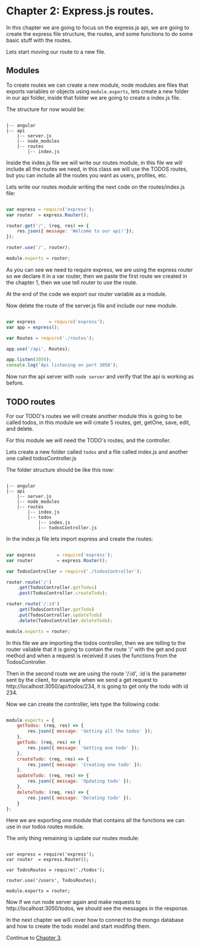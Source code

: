 # Chapter 2: Express.js routes.

In this chapter we are going to focus on the express.js api, we are going to create the express file structure, the routes, and some functions to do some basic stuff with the routes.

Lets start moving our route to a new file.

## Modules

To create routes we can create a new module, node modules are files that exports variables or objects using ```module.exports```, lets create a new folder in our api folder, inside that folder we are going to create a index.js file.

The structure for now would be:

```

|-- angular
|-- api
    |-- server.js
    |-- node_modules
    |-- routes
        |-- index.js

```

Inside the index.js file we will write our routes module, in this file we will include all the routes we need, in this class we will use the TODOS routes, but you can include all the routes you want as users, profiles, etc.

Lets write our routes module writing the next code on the routes/index.js file:

```javascript

var express = require('express');
var router  = express.Router();

router.get('/', (req, res) => {
    res.json({ message: 'Welcome to our api!'});
});

router.use('/', router);

module.exports = router;

```

As you can see we need to require express, we are using the express router so we declare it in a var router, then we paste the first route we created in the chapter 1, then we use tell router to use the route.

At the end of the code we export our router variable as a module.

Now delete the route of the server.js file and include our new module.

```javascript

var express     = require('express');
var app = express();

var Routes = require('./routes');

app.use('/api', Routes);

app.listen(3050);
console.log('Api listening on port 3050');

```

Now run the api server with ```node server``` and verify that the api is working as before.

## TODO routes

For our TODO's routes we will create another module this is going to be called todos, in this module we will create 5 routes, get, getOne, save, edit, and delete.

For this module we will need the TODO's routes, and the controller. 

Lets create a new folder called ```todos``` and a file called index.js and another one called todosController.js

The folder structure should be like this now:

```

|-- angular
|-- api
    |-- server.js
    |-- node_modules
    |-- routes
        |-- index.js
        |-- todos
            |-- index.js
            |-- todosController.js

```

In the index.js file lets import express and create the routes:

```javascript

var express        = require('express');
var router         = express.Router();

var TodosController = require('./todosController');

router.route('/')
    .get(TodosController.getTodos)
    .post(TodosController.createTodo);

router.route('/:id')
    .get(TodosController.getTodo)
    .put(TodosController.updateTodo)
    .delete(TodosController.deleteTodo);

module.exports = router;

```

In this file we are importing the todos controller, then we are telling to the router valiable that it is going to contain the route '/' with the get and post method and when a request is received it uses the functions from the TodosController.

Then in the second route we are using the route '/:id', :id is the parameter sent by the client, for example when we send a get request to http://localhost:3050/api/todos/234, it is going to get only the todo with id 234.

Now we can create the controller, lets type the following code:

```javascript

module.exports = {
    getTodos: (req, res) => {
        res.json({ message: 'Getting all the todos' });
    },
    getTodo: (req, res) => {
        res.json({ message: 'Getting one todo' });
    },
    createTodo: (req, res) => {
        res.json({ message: 'Creating one todo' });
    },
    updateTodo: (req, res) => {
        res.json({ message: 'Updating todo' });
    },
    deleteTodo: (req, res) => {
        res.json({ message: 'Deleting todo' });
    }
};

```

Here we are exporting one module that contains all the functions we can use in our todos routes module.

The only thing remaining is update our routes module:

```

var express = require('express');
var router  = express.Router();

var TodosRoutes = require('./todos');

router.use('/users', TodosRoutes);

module.exports = router;

```

Now if we run node server again and make requests to http://localhost:3050/todos, we should see the messages in the response.

In the next chapter we will cover how to connect to the mongo database and how to create the todo model and start modifing them.

Continue to [Chapter 3](chapter3.md).